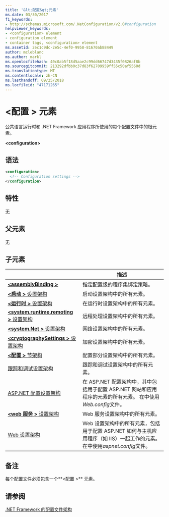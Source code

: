 ```yaml
---
title: '&lt;配置&gt;元素'
ms.date: 03/30/2017
f1_keywords:
- http://schemas.microsoft.com/.NetConfiguration/v2.0#configuration
helpviewer_keywords:
- <configuration> element
- configuration element
- container tags, <configuration> element
ms.assetid: 2ec1c9dc-2e5c-4ef0-9958-81670ab88449
author: mcleblanc
ms.author: markl
ms.openlocfilehash: 40c0ab5f18d5aae2c99dd66747d3435f0826af8b
ms.sourcegitcommit: 213292dfbb0c37d83f62709959ff55c50af5560d
ms.translationtype: MT
ms.contentlocale: zh-CN
ms.lasthandoff: 09/25/2018
ms.locfileid: "47171265"
---
```

# <a name="configuration-element"></a>\<配置 > 元素

公共语言运行时和 .NET Framework 应用程序所使用的每个配置文件中的根元素。

**\<configuration>**

## <a name="syntax"></a>语法

```xml
<configuration>
  <!-- Configuration settings -->
</configuration>
```

## <a name="attributes"></a>特性

无

## <a name="parent-element"></a>父元素

无

## <a name="child-elements"></a>子元素

|     | 描述 |
| --- | ----------- |
| [**\<assemblyBinding >**](~/docs/framework/configure-apps/file-schema/assemblybinding-element-for-configuration.md) | 指定配置级的程序集绑定策略。|
| [**\<启动 >** 设置架构](~/docs/framework/configure-apps/file-schema/startup/index.md) | 启动设置架构中的所有元素。 |
| [**\<运行时 >** 设置架构](~/docs/framework/configure-apps/file-schema/runtime/index.md) | 在运行时设置架构中的所有元素。 |
| [**\<system.runtime.remoting >** 设置架构](https://msdn.microsoft.com/dc2d1e62-9af7-4ca1-99fd-98b93bb4db9e) | 远程处理设置架构中的所有元素。 |
| [**\<system.Net >** 设置架构](~/docs/framework/configure-apps/file-schema/network/index.md) | 网络设置架构中的所有元素。 |
| [**\<cryptographySettings >** 设置架构](~/docs/framework/configure-apps/file-schema/cryptography/index.md) | 加密设置架构中的所有元素。 |
| [**\<配置 >** 节架构](~/docs/framework/configure-apps/file-schema/configuration-sections-schema.md) | 配置部分设置架构中的所有元素。 |
| [跟踪和调试设置架构](~/docs/framework/configure-apps/file-schema/trace-debug/index.md) | 跟踪和调试设置架构中的所有元素。 |
| [ASP.NET 配置设置架构](https://msdn.microsoft.com/library/b5ysx397(v=vs.100).aspx) | 在 ASP.NET 配置架构中，其中包括用于配置 ASP.NET 网站和应用程序的元素的所有元素。 在中使用*Web.config*文件。 |
| [**\<web 服务 >** 设置架构](https://msdn.microsoft.com/f84d6d55-1add-4eb7-ae46-33df5833ea2e) | Web 服务设置架构中的所有元素。 |
| [Web 设置架构](~/docs/framework/configure-apps/file-schema/web/index.md) | Web 设置架构中的所有元素，包括用于配置 ASP.NET 如何与主机应用程序（如 IIS）一起工作的元素。 在中使用*aspnet.config*文件。 |

## <a name="remarks"></a>备注

每个配置文件必须包含一个**\<配置 >** 元素。

## <a name="see-also"></a>请参阅

[.NET Framework 的配置文件架构](~/docs/framework/configure-apps/file-schema/index.md)
